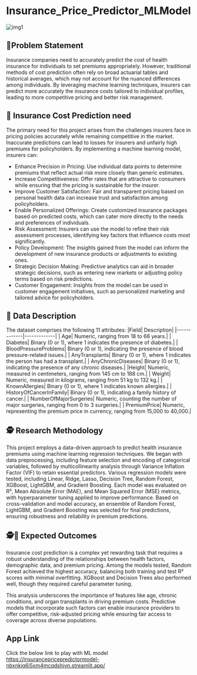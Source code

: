 # Insurance_Price_Predictor_MLModel
 ![img1](https://github.com/user-attachments/assets/7f0463c8-ae1e-43fa-9722-93f528593035)
## 🤔**Problem Statement**
Insurance companies need to accurately predict the cost of health insurance for individuals to set premiums appropriately. However, traditional methods of cost prediction often rely on broad actuarial tables and historical averages, which may not account for the nuanced differences among individuals. By leveraging machine learning techniques, insurers can predict more accurately the insurance costs tailored to individual profiles, leading to more competitive pricing and better risk management.

## 🎯 **Insurance Cost Prediction need**
The primary need for this project arises from the challenges insurers face in pricing policies accurately while remaining competitive in the market. Inaccurate predictions can lead to losses for insurers and unfairly high premiums for policyholders. By implementing a machine learning model, insurers can:
-	Enhance Precision in Pricing: Use individual data points to determine premiums that reflect actual risk more closely than generic estimates.
-	Increase Competitiveness: Offer rates that are attractive to consumers while ensuring that the pricing is sustainable for the insurer.
-	Improve Customer Satisfaction: Fair and transparent pricing based on personal health data can increase trust and satisfaction among policyholders.
-	Enable Personalized Offerings: Create customized insurance packages based on predicted costs, which can cater more directly to the needs and preferences of individuals.
-	Risk Assessment: Insurers can use the model to refine their risk assessment processes, identifying key factors that influence costs most significantly.
-	Policy Development: The insights gained from the model can inform the development of new insurance products or adjustments to existing ones.
-	Strategic Decision Making: Predictive analytics can aid in broader strategic decisions, such as entering new markets or adjusting policy terms based on risk predictions.
-	Customer Engagement: Insights from the model can be used in customer engagement initiatives, such as personalized marketing and tailored advice for policyholders.
## 📄 **Data Description**
The dataset comprises the following 11 attributes:
|Field| Description|
|-------------|-------------|
|	Age| Numeric, ranging from 18 to 66 years.|
|	Diabetes| Binary (0 or 1), where 1 indicates the presence of diabetes.|
|	BloodPressureProblems| Binary (0 or 1), indicating the presence of blood pressure-related issues.|
|	AnyTransplants| Binary (0 or 1), where 1 indicates the person has had a transplant.|
|	AnyChronicDiseases| Binary (0 or 1), indicating the presence of any chronic diseases.|
|Height| Numeric, measured in centimeters, ranging from 145 cm to 188 cm.|
|	Weight| Numeric, measured in kilograms, ranging from 51 kg to 132 kg.|
|	KnownAllergies| Binary (0 or 1), where 1 indicates known allergies.|
|	HistoryOfCancerInFamily| Binary (0 or 1), indicating a family history of cancer.|
|	NumberOfMajorSurgeries| Numeric, counting the number of major surgeries, ranging from 0 to 3 surgeries.|
|	PremiumPrice| Numeric, representing the premium price in currency, ranging from 15,000 to 40,000.|

## 🕵 Research Methodology

This project employs a data-driven approach to predict health insurance premiums using machine learning regression techniques. We began with data preprocessing, including feature selection and encoding of categorical variables, followed by multicollinearity analysis through Variance Inflation Factor (VIF) to retain essential predictors. Various regression models were tested, including Linear, Ridge, Lasso, Decision Tree, Random Forest, XGBoost, LightGBM, and Gradient Boosting. Each model was evaluated on R², Mean Absolute Error (MAE), and Mean Squared Error (MSE) metrics, with hyperparameter tuning applied to improve performance. Based on cross-validation and model accuracy, an ensemble of Random Forest, LightGBM, and Gradient Boosting was selected for final predictions, ensuring robustness and reliability in premium predictions.

## 🕵📝 Expected Outcomes

Insurance cost prediction is a complex yet rewarding task that requires a robust understanding of the relationships between health factors, demographic data, and premium pricing. Among the models tested, Random Forest achieved the highest accuracy, balancing both training and test R² scores with minimal overfitting. XGBoost and Decision Trees also performed well, though they required careful parameter tuning.

This analysis underscores the importance of features like age, chronic conditions, and organ transplants in driving premium costs. Predictive models that incorporate such factors can enable insurance providers to offer competitive, risk-adjusted pricing while ensuring fair access to coverage across diverse populations.

## App Link

Click the below link to play with ML model
https://insurancepricepredictormodel-nbxnkjq6i5xm4mcqdshiyn.streamlit.app/





 

